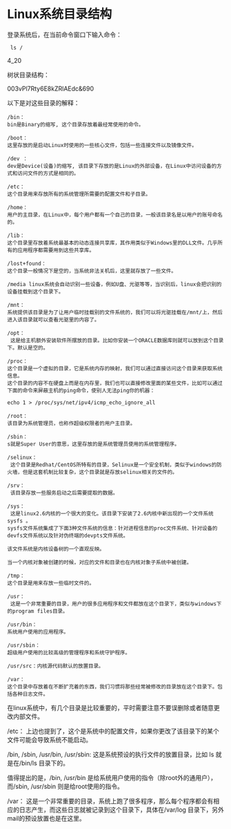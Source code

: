 # Linux系统目录结构

登录系统后，在当前命令窗口下输入命令：
```
 ls / 
```


4_20

树状目录结构：

003vPl7Rty6E8kZRlAEdc&690

以下是对这些目录的解释：

    /bin：
    bin是Binary的缩写, 这个目录存放着最经常使用的命令。
    
    /boot：
    这里存放的是启动Linux时使用的一些核心文件，包括一些连接文件以及镜像文件。
    
    /dev ：
    dev是Device(设备)的缩写, 该目录下存放的是Linux的外部设备，在Linux中访问设备的方式和访问文件的方式是相同的。
    
    /etc：
    这个目录用来存放所有的系统管理所需要的配置文件和子目录。
    
    /home：
    用户的主目录，在Linux中，每个用户都有一个自己的目录，一般该目录名是以用户的账号命名的。
    
    /lib：
    这个目录里存放着系统最基本的动态连接共享库，其作用类似于Windows里的DLL文件。几乎所有的应用程序都需要用到这些共享库。
    
    /lost+found：
    这个目录一般情况下是空的，当系统非法关机后，这里就存放了一些文件。
    
    /media linux系统会自动识别一些设备，例如U盘、光驱等等，当识别后，linux会把识别的设备挂载到这个目录下。
    
    /mnt：
    系统提供该目录是为了让用户临时挂载别的文件系统的，我们可以将光驱挂载在/mnt/上，然后进入该目录就可以查看光驱里的内容了。
    
    /opt：
     这是给主机额外安装软件所摆放的目录。比如你安装一个ORACLE数据库则就可以放到这个目录下。默认是空的。
    
    /proc：
    这个目录是一个虚拟的目录，它是系统内存的映射，我们可以通过直接访问这个目录来获取系统信息。
    这个目录的内容不在硬盘上而是在内存里，我们也可以直接修改里面的某些文件，比如可以通过下面的命令来屏蔽主机的ping命令，使别人无法ping你的机器：
    
    echo 1 > /proc/sys/net/ipv4/icmp_echo_ignore_all
    
    /root：
    该目录为系统管理员，也称作超级权限者的用户主目录。
    
    /sbin：
    s就是Super User的意思，这里存放的是系统管理员使用的系统管理程序。
    
    /selinux：
     这个目录是Redhat/CentOS所特有的目录，Selinux是一个安全机制，类似于windows的防火墙，但是这套机制比较复杂，这个目录就是存放selinux相关的文件的。
    
    /srv：
     该目录存放一些服务启动之后需要提取的数据。
    
    /sys：
     这是linux2.6内核的一个很大的变化。该目录下安装了2.6内核中新出现的一个文件系统 sysfs 。
    sysfs文件系统集成了下面3种文件系统的信息：针对进程信息的proc文件系统、针对设备的devfs文件系统以及针对伪终端的devpts文件系统。
    
    该文件系统是内核设备树的一个直观反映。
    
    当一个内核对象被创建的时候，对应的文件和目录也在内核对象子系统中被创建。
    
    /tmp：
    这个目录是用来存放一些临时文件的。
    
    /usr：
     这是一个非常重要的目录，用户的很多应用程序和文件都放在这个目录下，类似与windows下的program files目录。
    
    /usr/bin：
    系统用户使用的应用程序。
    
    /usr/sbin：
    超级用户使用的比较高级的管理程序和系统守护程序。
    
    /usr/src：内核源代码默认的放置目录。
    
    /var：
    这个目录中存放着在不断扩充着的东西，我们习惯将那些经常被修改的目录放在这个目录下。包括各种日志文件。

在linux系统中，有几个目录是比较重要的，平时需要注意不要误删除或者随意更改内部文件。

/etc： 上边也提到了，这个是系统中的配置文件，如果你更改了该目录下的某个文件可能会导致系统不能启动。

/bin, /sbin, /usr/bin, /usr/sbin: 这是系统预设的执行文件的放置目录，比如 ls 就是在/bin/ls 目录下的。

值得提出的是，/bin, /usr/bin 是给系统用户使用的指令（除root外的通用户），而/sbin, /usr/sbin 则是给root使用的指令。

/var： 这是一个非常重要的目录，系统上跑了很多程序，那么每个程序都会有相应的日志产生，而这些日志就被记录到这个目录下，具体在/var/log 目录下，另外mail的预设放置也是在这里。
